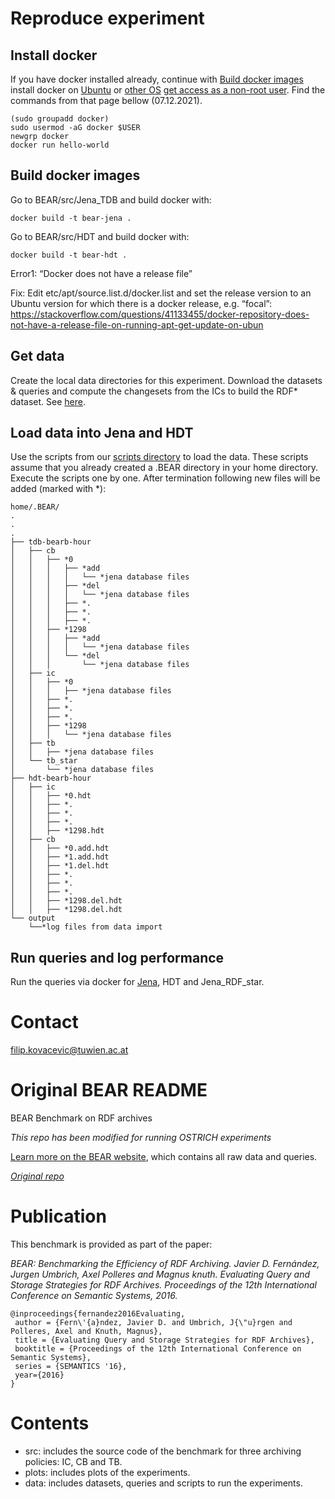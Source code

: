 Reproduce experiment
==============
## Install docker 
If you have docker installed already, continue with [Build docker images](https://github.com/GreenfishK/BEAR/blob/master/README.md#build-docker-images)
install docker on [Ubuntu](https://docs.docker.com/engine/install/ubuntu/#install-using-the-repository) or [other OS](https://docs.docker.com/get-docker/)
[get access as a non-root user](https://docs.docker.com/engine/install/linux-postinstall/#manage-docker-as-a-non-root-user). Find the commands from that page bellow (07.12.2021).
```
(sudo groupadd docker)
sudo usermod -aG docker $USER 
newgrp docker
docker run hello-world
```

## Build docker images
Go to BEAR/src/Jena_TDB and build docker with: 
```
docker build -t bear-jena .
```
Go to BEAR/src/HDT and build docker with: 
```
docker build -t bear-hdt .
```
Error1: “Docker does not have a release file”

Fix: Edit etc/apt/source.list.d/docker.list and set the release version to an Ubuntu version for which there is a docker release, e.g. “focal”: https://stackoverflow.com/questions/41133455/docker-repository-does-not-have-a-release-file-on-running-apt-get-update-on-ubun 

## Get data
Create the local data directories for this experiment. Download the datasets & queries and compute the changesets from the ICs to build the RDF* dataset. See [here](https://github.com/GreenfishK/BEAR/tree/master/data).

## Load data into Jena and HDT
Use the scripts from our [scripts directory](https://github.com/GreenfishK/BEAR/tree/master/scripts/load_data) to load the data. These scripts assume that you already created a .BEAR directory in your home directory. Execute the scripts one by one. After termination following new files will be added (marked with *):

```
home/.BEAR/  
.
.
.
├── tdb-bearb-hour  
│   ├── cb  
│   │   ├── *0  
│   │   │   ├── *add  
│   │   │   │   └── *jena database files 
│   │   │   ├── *del  
│   │   │   │   └── *jena database files  
│   │   │   ├── *.  
│   │   │   ├── *.  
│   │   │   ├── *.  
│   │   ├── *1298  
│   │   │   ├── *add  
│   │   │   │   └── *jena database files 
│   │   │   └── *del  
│   │   │       └── *jena database files  
│   ├── ic  
│   │   ├── *0  
│   │   │   ├── *jena database files  
│   │   ├── *.  
│   │   ├── *.  
│   │   ├── *.  
│   │   ├── *1298  
│   │   │   └── *jena database files 
│   ├── tb
│   │   ├── *jena database files
│   └── tb_star 
│       └── *jena database files
├── hdt-bearb-hour  
│   ├── ic  
│   │   ├── *0.hdt  
│   │   ├── *.  
│   │   ├── *.  
│   │   ├── *.  
│   │   ├── *1298.hdt  
│   ├── cb  
│   │   ├── *0.add.hdt  
│   │   ├── *1.add.hdt  
│   │   ├── *1.del.hdt  
│   │   ├── *.  
│   │   ├── *.  
│   │   ├── *.  
│   │   ├── *1298.del.hdt  
│   │   ├── *1298.del.hdt  
└── output  
    └──*log files from data import   
```

## Run queries and log performance
Run the queries via docker for [Jena](https://github.com/GreenfishK/BEAR/tree/master/src/jena_TDB), HDT and Jena_RDF_star.

Contact
==============
filip.kovacevic@tuwien.ac.at

# Original BEAR README
BEAR Benchmark on RDF archives

_This repo has been modified for running OSTRICH experiments_

[Learn more on the BEAR website](https://aic.ai.wu.ac.at/qadlod/bear.html), which contains all raw data and queries.

_[Original repo](https://github.com/webdata/BEAR)_

Publication
==============
This benchmark is provided as part of the paper:

_BEAR: Benchmarking the Efficiency of RDF Archiving. Javier D. Fernández, Jurgen Umbrich, Axel Polleres and Magnus knuth. Evaluating Query and Storage Strategies for RDF Archives. Proceedings of the 12th International Conference on Semantic Systems, 2016._

~~~~
@inproceedings{fernandez2016Evaluating,
 author = {Fern\'{a}ndez, Javier D. and Umbrich, J{\"u}rgen and Polleres, Axel and Knuth, Magnus},
 title = {Evaluating Query and Storage Strategies for RDF Archives},
 booktitle = {Proceedings of the 12th International Conference on Semantic Systems},
 series = {SEMANTICS '16},
 year={2016}
}
~~~~
Contents
==============
- src: includes the source code of the benchmark for three archiving policies: IC, CB and TB.
- plots: includes plots of the experiments.
- data: includes datasets, queries and scripts to run the experiments.
